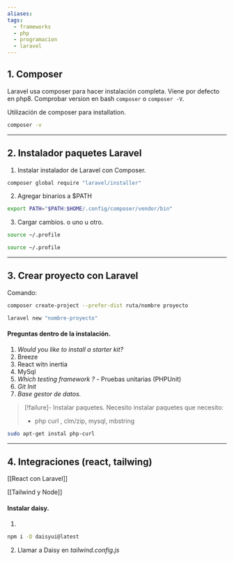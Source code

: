 ```yaml
---
aliases: 
tags:
  - frameworks
  - php
  - programacion
  - laravel
---
```


## 1. Composer
Laravel usa composer para hacer instalación completa. Viene por defecto en php8. Comprobar version en bash `composer` o `composer -V`.

Utilización de composer para installation.

``` bash
composer -v 
```
---
## 2. Instalador paquetes Laravel
1. Instalar instalador de Laravel con Composer.

```bash 
composer global require "laravel/installer"
```

2. Agregar binarios a $PATH
``` bash
export PATH="$PATH:$HOME/.config/composer/vendor/bin"
```
3. Cargar cambios. o uno u otro. 
``` bash
source ~/.profile
```
``` bash
source ~/.profile
```

---
## 3. Crear proyecto con Laravel
Comando:
``` bash
composer create-project --prefer-dist ruta/nombre proyecto
```
```bash
laravel new "nombre-proyecto"
```
#### Preguntas dentro de la instalación. 
1. *Would you like to install a starter kit?*
2. Breeze 
3. React witn inertia
4. MySql
5. *Which testing framework ?* - Pruebas unitarias (PHPUnit)
6. *Git Init*
7. *Base gestor de datos.*

>[!failure]- Instalar paquetes.
>Necesito instalar paquetes que necesito:
>  - php curl , clm/zip, mysql, mbstring
``` bash
sudo apt-get instal php-curl 
```

---
## 4. Integraciones (react, tailwing)

[[React con Laravel]] 

[[Tailwind y Node]]

#### Instalar daisy. 
1. 
```bash 
npm i -D daisyui@latest
```
2. Llamar a Daisy en *tailwind.config.js*